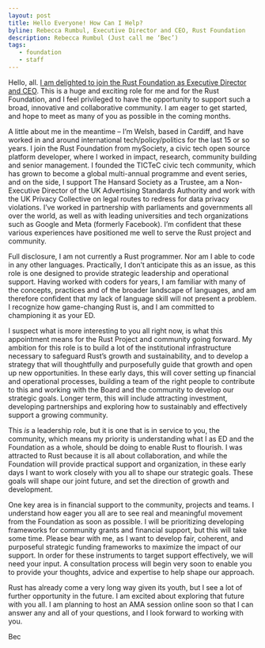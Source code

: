```yaml
---
layout: post
title: Hello Everyone! How Can I Help?
byline: Rebecca Rumbul, Executive Director and CEO, Rust Foundation
description: Rebecca Rumbul (Just call me ‘Bec’)
tags:
   - foundation
   - staff
---
```


Hello, all. [I am delighted to join the Rust Foundation as Executive Director and CEO](/news/2021-11-17-news-announcing-rebecca-rumbul-executive-director-ceo/). This is a huge and exciting role for me and for the Rust Foundation, and I feel privileged to have the opportunity to support such a broad, innovative and collaborative community. I am eager to get started, and hope to meet as many of you as possible in the coming months.

A little about me in the meantime – I’m Welsh, based in Cardiff, and have worked in and around international tech/policy/politics for the last 15 or so years. I join the Rust Foundation from mySociety, a civic tech open source platform developer, where I worked in impact, research, community building and senior management. I founded the TICTeC civic tech community, which has grown to become a global multi-annual programme and event series, and on the side, I support The Hansard Society as a Trustee, am a Non-Executive Director of the UK Advertising Standards Authority and work with the UK Privacy Collective on legal routes to redress for data privacy violations. I’ve worked in partnership with parliaments and governments all over the world, as well as with leading universities and tech organizations such as Google and Meta (formerly Facebook). I’m confident that these various experiences have positioned me well to serve the Rust project and community.

Full disclosure, I am not currently a Rust programmer. Nor am I able to code in any other languages. Practically, I don’t anticipate this as an issue, as this role is one designed to provide strategic leadership and operational support. Having worked with coders for years, I am familiar with many of the concepts, practices and of the broader landscape of languages, and am therefore confident that my lack of language skill will not present a problem. I recognize how game-changing Rust is, and I am committed to championing it as your ED.

I suspect what is more interesting to you all right now, is what this appointment means for the Rust Project and community going forward. My ambition for this role is to build a lot of the institutional infrastructure necessary to safeguard Rust’s growth and sustainability, and to develop a strategy that will thoughtfully and purposefully guide that growth and open up new opportunities. In these early days, this will cover setting up financial and operational processes, building a team of the right people to contribute to this and working with the Board and the community to develop our strategic goals. Longer term, this will include attracting investment, developing partnerships and exploring how to sustainably and effectively support a growing community.

This *is* a leadership role, but it is one that is in service to you, the community, which means my priority is understanding what I as ED and the Foundation as a whole, should be doing to enable Rust to flourish. I was attracted to Rust because it is all about collaboration, and while the Foundation will provide practical support and organization, in these early days I want to work closely with you all to shape our strategic goals. These goals will shape our joint future, and set the direction of growth and development.

One key area is in financial support to the community, projects and teams. I understand how eager you all are to see real and meaningful movement from the Foundation as soon as possible. I will be prioritizing developing frameworks for community grants and financial support, but this will take some time. Please bear with me, as I want to develop fair, coherent, and purposeful strategic funding frameworks to maximize the impact of our support. In order for these instruments to target support effectively, we will need your input. A consultation process will begin very soon to enable you to provide your thoughts, advice and expertise to help shape our approach. 

Rust has already come a very long way given its youth, but I see a lot of further opportunity in the future. I am excited about exploring that future with you all. I am planning to host an AMA session online soon so that I can answer any and all of your questions, and I look forward to working with you. 

Bec 
